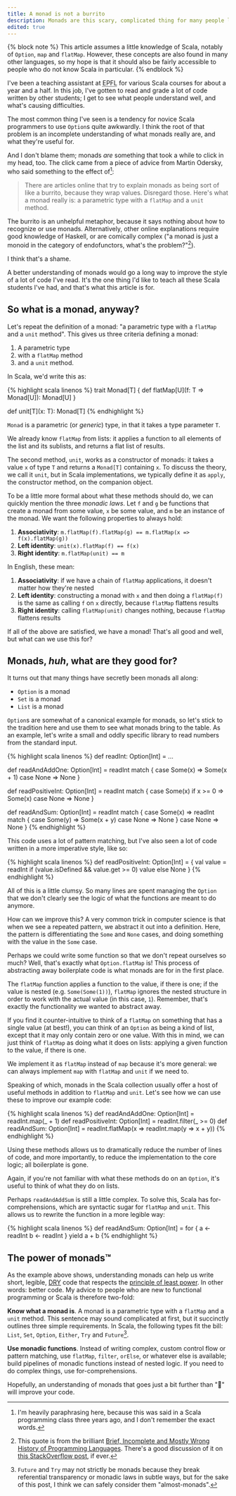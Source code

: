 ```yaml
---
title: A monad is not a burrito
description: Monads are this scary, complicated thing for many people learning Scala and functional programming. This article is a pragmatic explanation of what they are, and what they're useful for.
edited: true
---
```


{% block note %}
This article assumes a little knowledge of Scala, notably of `Option`, `map` and `flatMap`. However, these concepts are also found in many other languages, so my hope is that it should also be fairly accessible to people who do not know Scala in particular.
{% endblock %} 


I've been a teaching assistant at <abbr title="Swiss Federal Institute of Technology, Lausanne">EPFL</abbr> for various Scala courses for about a year and a half. In this job, I've gotten to read and grade a lot of code written by other students; I get to see what people understand well, and what's causing difficulties.

The most common thing I've seen is a tendency for novice Scala programmers to use `Option`s quite awkwardly. I think the root of that problem is an incomplete understanding of what monads really are, and what they're useful for. 

And I don't blame them; monads *are* something that took a while to click in my head, too. The click came from a piece of advice from Martin Odersky, who said something to the effect of[^paraphrasing]:

[^paraphrasing]: I'm heavily paraphrasing here, because this was said in a Scala programming class three years ago, and I don't remember the exact words.

> There are articles online that try to explain monads as being sort of like a burrito, because they wrap values. Disregard those. Here's what a monad really is: a parametric type with a `flatMap` and a `unit` method.

<!-- More -->

The burrito is an unhelpful metaphor, because it says nothing about how to recognize or use monads. Alternatively, other online explanations require good knowledge of Haskell, or are comically complex ("a monad is just a monoid in the category of endofunctors, what's the problem?"[^monoid-in-the-category-of-endofunctors]).

[^monoid-in-the-category-of-endofunctors]: This quote is from the brilliant [Brief, Incomplete and Mostly Wrong History of Programming Languages](https://james-iry.blogspot.com/2009/05/brief-incomplete-and-mostly-wrong.html). There's a good discussion of it on [this StackOverflow post](https://stackoverflow.com/q/3870088/918389), if ever.

I think that's a shame.

A better understanding of monads would go a long way to improve the style of a lot of code I've read. It's the one thing I'd like to teach all these Scala students I've had, and that's what this article is for.

## So what is a monad, anyway?
Let's repeat the definition of a monad: "a parametric type with a `flatMap` and a `unit` method". This gives us three criteria defining a monad:

1. A parametric type
2. with a `flatMap` method
3. and a `unit` method.

In Scala, we'd write this as:

{% highlight scala linenos %}
trait Monad[T] {
    def flatMap[U](f: T => Monad[U]): Monad[U]
}

def unit[T](x: T): Monad[T]
{% endhighlight %}

`Monad` is a parametric (or *generic*) type, in that it takes a type parameter `T`.

We already know `flatMap` from lists: it applies a function to all elements of the list and its sublists, and returns a flat list of results. 

The second method, `unit`, works as a constructor of monads: it takes a value `x` of type `T` and returns a `Monad[T]` containing `x`. To discuss the theory, we call it `unit`, but in Scala implementations, we typically define it as `apply`, the constructor method, on the companion object.

To be a little more formal about what these methods should do, we can quickly mention the three *monadic laws*. Let `f` and `g` be functions that create a monad from some value, `x` be some value, and `m` be an instance of the monad. We want the following properties to always hold:

1. **Associativity**: `m.flatMap(f).flatMap(g) == m.flatMap(x => f(x).flatMap(g))`
2. **Left identity**: `unit(x).flatMap(f) == f(x)`
3. **Right identity**: `m.flatMap(unit) == m`

In English, these mean:

1. **Associativity**: if we have a chain of `flatMap` applications, it doesn't matter how they're nested
2. **Left identity**: constructing a monad with `x` and then doing a `flatMap(f)` is the same as calling `f` on `x` directly, because `flatMap` flattens results
3. **Right identity**: calling `flatMap(unit)` changes nothing, because `flatMap` flattens results

If all of the above are satisfied, we have a monad!  That's all good and well, but what can we use this for?

## Monads, *huh*, what are they good for?
It turns out that many things have secretly been monads all along:

- `Option` is a monad
- `Set` is a monad
- `List` is a monad

`Option`s are somewhat of a canonical example for monads, so let's stick to the tradition here and use them to see what monads bring to the table. As an example, let's write a small and oddly specific library to read numbers from the standard input.

{% highlight scala linenos %}
def readInt: Option[Int] = ...

def readAndAddOne: Option[Int] = readInt match {
    case Some(x) => Some(x + 1)
    case None => None
}

def readPositiveInt: Option[Int] = readInt match {
    case Some(x) if x >= 0 => Some(x)
    case None => None
}

def readAndSum: Option[Int] = readInt match {
    case Some(x) => readInt match {
        case Some(y) => Some(x + y)
        case None => None
    }
    case None => None
}
{% endhighlight %}

This code uses a lot of pattern matching, but I've also seen a lot of code written in a more imperative style, like so:

{% highlight scala linenos %}
def readPositiveInt: Option[Int] = {
    val value = readInt
    if (value.isDefined && value.get >= 0) value
    else None
}
{% endhighlight %}

All of this is a little clumsy. So many lines are spent managing the `Option` that we don't clearly see the logic of what the functions are meant to do anymore. 

How can we improve this? A very common trick in computer science is that when we see a repeated pattern, we abstract it out into a definition. Here, the pattern is differentiating the `Some` and `None` cases, and doing something with the value in the `Some` case. 

Perhaps we could write some function so that we don't repeat ourselves so much? Well, that's exactly what `Option.flatMap` is! This process of abstracting away boilerplate code is what monads are for in the first place.

The `flatMap` function applies a function to the value, if there is one; if the value is nested (e.g. `Some(Some(1))`), `flatMap` ignores the nested structure in order to work with the actual value (in this case, `1`). Remember, that's exactly the functionality we wanted to abstract away.

If you find it counter-intuitive to think of a `flatMap` on something that has a single value (at best!), you can think of an `Option` as being a kind of list, except that it may only contain zero or one value. With this in mind, we can just think of `flatMap` as doing what it does on lists: applying a given function to the value, if there is one.

We implement it as `flatMap` instead of `map` because it's more general: we can always implement `map` with `flatMap` and `unit` if we need to.

Speaking of which, monads in the Scala collection usually offer a host of useful methods in addition to `flatMap` and `unit`. Let's see how we can use these to improve our example code:

{% highlight scala linenos %}
def readAndAddOne: Option[Int] = readInt.map(_ + 1)
def readPositiveInt: Option[Int] = readInt.filter(_ >= 0)
def readAndSum: Option[Int] = 
    readInt.flatMap(x => readInt.map(y => x + y))
{% endhighlight %}

Using these methods allows us to dramatically reduce the number of lines of code, and more importantly, to reduce the implementation to the core logic; all boilerplate is gone.

Again, if you're not familiar with what these methods do on an `Option`, it's useful to think of what they do on lists.

Perhaps `readAndAddSum` is still a little complex. To solve this, Scala has for-comprehensions, which are syntactic sugar for `flatMap` and `unit`. This allows us to rewrite the function in a more legible way:

{% highlight scala linenos %}
def readAndSum: Option[Int] = for {
  a <- readInt
  b <- readInt
} yield a + b
{% endhighlight %}

## The power of monads™
As the example above shows, understanding monads can help us write short, legible, [DRY](https://en.wikipedia.org/wiki/Don%27t_repeat_yourself) code that respects the [principle of least power](http://www.lihaoyi.com/post/StrategicScalaStylePrincipleofLeastPower.html). In other words: better code. My advice to people who are new to functional programming or Scala is therefore two-fold:

**Know what a monad is**. A monad is a parametric type with a `flatMap` and a `unit` method. This sentence may sound complicated at first, but it succinctly outlines three simple requirements. In Scala, the following types fit the bill: `List`, `Set`, `Option`, `Either`, `Try` and `Future`[^almost-monad].

[^almost-monad]: `Future` and `Try` may not strictly be monads because they break referential transparency or monadic laws in subtle ways, but for the sake of this post, I think we can safely consider them "almost-monads".

**Use monadic functions**. Instead of writing complex, custom control flow or pattern matching, use `flatMap`, `filter`, `orElse`, or whatever else is available; build pipelines of monadic functions instead of nested logic. If you need to do complex things, use for-comprehensions.

Hopefully, an understanding of monads that goes just a bit further than "🌯" will improve your code.
